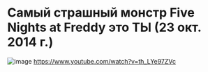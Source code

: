 # Самый страшный монстр Five Nights at Freddy это ТЫ (23 окт. 2014 г.)
![image](https://user-images.githubusercontent.com/87380272/137780591-f7cabf3f-b646-4b19-bfbc-0e3df818a8cc.png)
https://www.youtube.com/watch?v=th_LYe97ZVc

